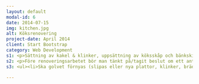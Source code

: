 ```yaml
---
layout: default
modal-id: 6
date: 2014-07-15
img: kitchen.jpg
alt: Köksrenovering
project-date: April 2014
client: Start Bootstrap
category: Web Development
s1: <p>Sättning av kakel & klinker, uppsättning av köksskåp och bänkskivor samt installation av fläkt, vask, induktionshäll och ugnar/spisar.</p>
s2: <p>Före renoveringsarbetet bör man tänkt på/tagit beslut om ett antal olika saker:</p>
s3: <ul><li>Ska golvet förnyas (slipas eller nya plattor, klinker, brädor)?</li></ul>

---
```

